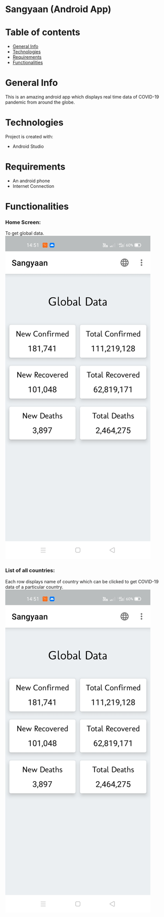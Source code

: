 # Sangyaan (Android App)

# Table of contents
* [General Info](#general-info)
* [Technologies](#technologies)
* [Requirements](#requirements)
* [Functionalities](#functionalities)

# General Info
This is an amazing android app which displays real time data of COVID-19 pandemic from around the globe.

# Technologies
Project is created with:
* Android Studio

# Requirements
* An android phone
* Internet Connection

# Functionalities
### Home Screen:
To get global data.
![Home Screen](https://github.com/aayushskumar/sangyaan/blob/main/screenshot/Screenshot_2021-02-22-14-51-26-53.jpg)

### List of all countries:
Each row displays name of country which can be clicked to get COVID-19 data of a particular country.
![Home Screen](https://github.com/aayushskumar/sangyaan/blob/main/screenshot/Screenshot_2021-02-22-14-51-26-53.jpg)
